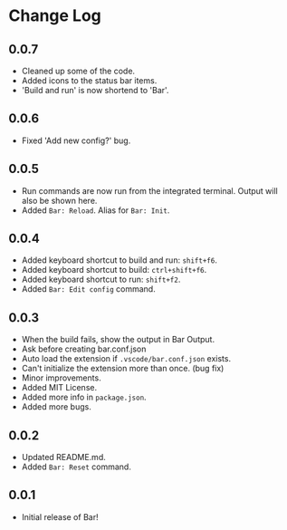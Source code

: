 # Change Log

## 0.0.7
* Cleaned up some of the code.
* Added icons to the status bar items.
* 'Build and run' is now shortend to 'Bar'.

## 0.0.6
* Fixed 'Add new config?' bug.

## 0.0.5
* Run commands are now run from the integrated terminal. Output will also be shown here.
* Added `Bar: Reload`. Alias for `Bar: Init`.

## 0.0.4
* Added keyboard shortcut to build and run: `shift+f6`.
* Added keyboard shortcut to build: `ctrl+shift+f6`.
* Added keyboard shortcut to run: `shift+f2`.
* Added `Bar: Edit config` command.

## 0.0.3
* When the build fails, show the output in Bar Output.
* Ask before creating bar.conf.json
* Auto load the extension if `.vscode/bar.conf.json` exists.
* Can't initialize the extension more than once. (bug fix)
* Minor improvements.
* Added MIT License.
* Added more info in `package.json`.
* Added more bugs.

## 0.0.2
* Updated README.md.
* Added `Bar: Reset` command.

## 0.0.1
* Initial release of Bar!
